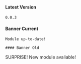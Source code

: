 #### Latest Version

```
0.0.3
```

#### Banner Current

```
Module up-to-date!

#### Banner Old

```
SURPRISE! New module avaliable!
```
